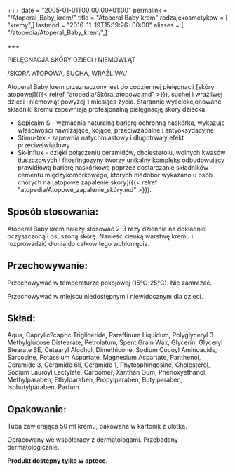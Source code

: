 +++
date = "2005-01-01T00:00:00+01:00"
permalink = "/Atoperal_Baby_krem/"
title = "Atoperal Baby krem"
rodzajekosmetykow = [ "kremy",]
lastmod = "2016-11-19T15:19:26+00:00"
aliases = [ "/atopedia/Atoperal_Baby_krem/",]

+++

PIELĘGNACJA SKÓRY DZIECI I NIEMOWLĄT

/SKÓRA ATOPOWA, SUCHA, WRAŻLIWA/

Atoperal Baby krem przeznaczony jest do codziennej pielęgnacji [skóry atopowej]({{< relref "atopedia/Skóra_atopowa.md" >}}), suchej i wrażliwej dzieci i niemowląt powyżej 1 miesiąca życia. Starannie wyselekcjonowane składniki kremu zapewniają profesjonalną pielęgnację skóry dziecka.

-   Sepicalm S - wzmacnia naturalną barierę ochronną naskórka, wykazuje właściwości nawilżające, kojące, przeciwzapalne i antyoksydacyjne.
-   Stimu-tex - zapewnia natychmiastowy i długotrwały efekt przeciwświądowy.
-   Sk-influx - dzięki połączeniu ceramidów, cholesterolu, wolnych kwasów tłuszczowych i fitosfingozyny tworzy unikalny kompleks odbudowujący prawidłową barierę naskórkową poprzez dostarczanie składników cementu międzykomórkowego, których niedobór wykazano u osób chorych na [atopowe zapalenie skóry]({{< relref "atopedia/Atopowe_zapalenie_skóry.md" >}}).

Sposób stosowania:
------------------

Atoperal Baby krem należy stosować 2-3 razy dziennie na dokładnie oczyszczoną i osuszoną skórę. Nanieść cienką warstwę kremu i rozprowadzić dłonią do całkowitego wchłonięcia.

Przechowywanie:
---------------

Przechowywać w temperaturze pokojowej (15°C-25°C). Nie zamrażać.

Przechowywać w miejscu niedostępnym i niewidocznym dla dzieci.

Skład:
------

Aqua, Caprylic?capric Trigliceride, Paraffinum Liquidum, Polyglyceryl 3 Methylglucose Distearate, Petrolatum, Spent Grain Wax, Glycerin, Glyceryl Stearate SE, Cetearyl Alcohol, Dimethicone, Sodium Cocoyl Aminoacids, Sarcosine, Potassium Aspartate, Magnesium Aspartate, Panthenol, Ceramide 3, Ceramide 6ll, Ceramide 1, Phytosphingosine, Cholesterol, Sodium Lauroyl Lactylate, Carbomer, Xanthan Gum, Phenoxyethanol, Methylparaben, Ethylparaben, Propylparaben, Butylparaben, Isobutylparaben, Parfum.

Opakowanie:
-----------

Tuba zawierająca 50 ml kremu, pakowana w kartonik z ulotką.

Opracowany we współpracy z dermatologami. Przebadany dermatologicznie.

**Produkt dostępny tylko w aptece.**
